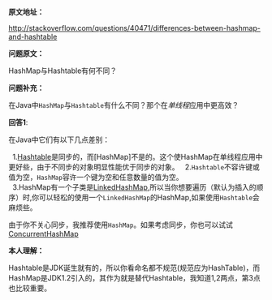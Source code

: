 __原文地址：__

http://stackoverflow.com/questions/40471/differences-between-hashmap-and-hashtable

__问题原文：__

HashMap与Hashtable有何不同？

__问题补充：__

在Java中`HashMap`与`Hashtable`有什么不同？那个在*单线程*应用中更高效？

__回答1__:

在Java中它们有以下几点差别：
 
&nbsp;&nbsp;1.[Hashtable]()是同步的，而[HashMap]不是的。这个使HashMap在单线程应用中更好些，由于不同步的对象明显性能优于同步的对象。
&nbsp;&nbsp;2.`Hashtable`不容许键或值为空，`HashMap`容许一个键为空和任意数量的值为空。           
&nbsp;&nbsp;3.HashMap有一个子类是[LinkedHashMap](),所以当你想要遍历（默认为插入的顺序）时,你可以轻松的使用一个`LinkedHashMap`的HashMap,如果使用`Hashtable`会麻烦些。

由于你不关心同步，我推荐使用`HashMap`。如果考虑同步，你也可以试试[ConcurrentHashMap](http://docs.oracle.com/javase/6/docs/api/java/util/concurrent/ConcurrentHashMap.html)

**本人理解：**

Hashtable是JDK诞生就有的，所以你看命名都不规范(规范应为HashTable)，而HashMap是JDK1.2引入的，其作为就是替代Hashtable，我知道1,2两点，第3点也比较重要。
